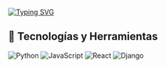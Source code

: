 <a href="https://git.io/typing-svg"><img src="https://readme-typing-svg.herokuapp.com?font=Fira+Code&pause=1000&color=002597&background=FFFFFF00&center=true&vCenter=true&random=true&width=438&height=51&lines=Antonio+Cotrina+Polo" alt="Typing SVG" /></a>

## 🚀 Tecnologías y Herramientas

![Python](https://img.shields.io/badge/Python-3776AB?style=for-the-badge&logo=python&logoColor=white)
![JavaScript](https://img.shields.io/badge/JavaScript-F7DF1E?style=for-the-badge&logo=javascript&logoColor=black)
![React](https://img.shields.io/badge/React-61DAFB?style=for-the-badge&logo=react&logoColor=black)
![Django](https://img.shields.io/badge/Django-092E20?style=for-the-badge&logo=django&logoColor=white)
